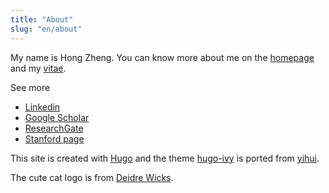 ```yaml
---
title: "About"
slug: "en/about"
---
```


My name is Hong Zheng. You can know more about me on the [homepage](/) and my [vitae](../vitae/).   

See more

- [Linkedin](https://www.linkedin.com/in/hong-zheng-84612791/)
- [Google Scholar](https://scholar.google.com/citations?user=TToRxrwAAAAJ&hl=en)
- [ResearchGate](https://www.researchgate.net/profile/Hong_Zheng13)
- [Stanford page](https://profiles.stanford.edu/hong-zheng)

This site is created with [Hugo](https://gohugo.io) and the theme [hugo-ivy](https://github.com/yihui/hugo-ivy) is ported from [yihui](https://github.com/rbind/yihui).

The cute cat logo is from [Deidre Wicks](https://www.etsy.com/shop/waterinmypaint).